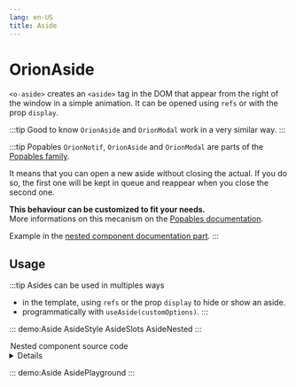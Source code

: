 ```yaml
---
lang: en-US
title: Aside
---
```


# OrionAside

`<o-aside>` creates an `<aside>` tag in the DOM that appear from the right of the window in a simple animation.
It can be opened using `refs` or with the prop `display`.

:::tip Good to know
`OrionAside` and `OrionModal` work in a very similar way.
:::

:::tip Popables
`OrionNotif`, `OrionAside` and `OrionModal` are parts of the [Popables family](../guide/the-popables.md).

It means that you can open a new aside without closing the actual. If you do so, the first one will be kept in queue and reappear when you close the second one.

**This behaviour can be customized to fit your needs.**\
More informations on this mecanism on the [Popables documentation](../guide/the-popables.md).

Example in the [nested component documentation part](#programmatic-aside-nested-component).
:::

## Usage

:::tip Asides can be used in multiples ways

- in the template, using `refs` or the prop `display` to hide or show an aside.
- programmatically with `useAside(customOptions)`.
:::

::: demo:Aside
AsideStyle
AsideSlots
AsideNested
:::

<summary class="flat-source-code">
<legend>Nested component source code</legend>
<details>

@[code vue{51}](../../packages/Aside/docs/NestedComp.vue)

</details>
</summary>

::: demo:Aside
AsidePlayground
:::

<attribute-table/>
